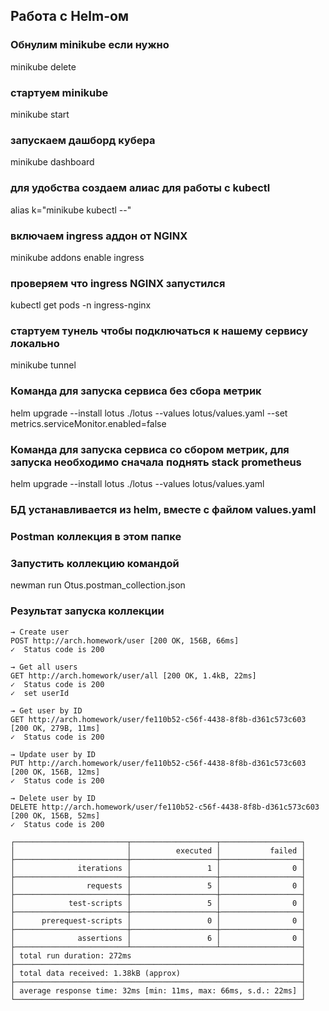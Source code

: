 ## Работа с Helm-ом

### Обнулим minikube если нужно
minikube delete

### стартуем minikube
minikube start

### запускаем дашборд кубера
minikube dashboard

### для удобства создаем алиас для работы с kubectl
alias k="minikube kubectl --"

### включаем ingress аддон от NGINX
minikube addons enable ingress 

### проверяем что ingress NGINX запустился
kubectl get pods -n ingress-nginx

### стартуем тунель чтобы подключаться к нашему сервису локально
minikube tunnel  

### Команда для запуска сервиса без сбора метрик
helm upgrade --install lotus ./lotus --values lotus/values.yaml --set metrics.serviceMonitor.enabled=false

### Команда для запуска сервиса со сбором метрик, для запуска необходимо сначала поднять stack prometheus
helm upgrade --install lotus ./lotus --values lotus/values.yaml

### БД устанавливается из helm, вместе с файлом values.yaml

### Postman коллекция в этом папке
### Запустить коллекцию командой
newman run Otus.postman_collection.json

### Результат запуска коллекции
```
→ Create user
POST http://arch.homework/user [200 OK, 156B, 66ms]
✓  Status code is 200

→ Get all users
GET http://arch.homework/user/all [200 OK, 1.4kB, 22ms]
✓  Status code is 200
✓  set userId

→ Get user by ID
GET http://arch.homework/user/fe110b52-c56f-4438-8f8b-d361c573c603 [200 OK, 279B, 11ms]
✓  Status code is 200

→ Update user by ID
PUT http://arch.homework/user/fe110b52-c56f-4438-8f8b-d361c573c603 [200 OK, 156B, 12ms]
✓  Status code is 200

→ Delete user by ID
DELETE http://arch.homework/user/fe110b52-c56f-4438-8f8b-d361c573c603 [200 OK, 156B, 52ms]
✓  Status code is 200

┌─────────────────────────┬───────────────────┬──────────────────┐
│                         │          executed │           failed │
├─────────────────────────┼───────────────────┼──────────────────┤
│              iterations │                 1 │                0 │
├─────────────────────────┼───────────────────┼──────────────────┤
│                requests │                 5 │                0 │
├─────────────────────────┼───────────────────┼──────────────────┤
│            test-scripts │                 5 │                0 │
├─────────────────────────┼───────────────────┼──────────────────┤
│      prerequest-scripts │                 0 │                0 │
├─────────────────────────┼───────────────────┼──────────────────┤
│              assertions │                 6 │                0 │
├─────────────────────────┴───────────────────┴──────────────────┤
│ total run duration: 272ms                                      │
├────────────────────────────────────────────────────────────────┤
│ total data received: 1.38kB (approx)                           │
├────────────────────────────────────────────────────────────────┤
│ average response time: 32ms [min: 11ms, max: 66ms, s.d.: 22ms] │
└────────────────────────────────────────────────────────────────┘
```